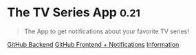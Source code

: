 <!-- ![](yes.png) -->

# The TV Series App <small>0.21</small>

> The App to get notifications about your favorite TV series!


[GitHub Backend](https://github.com/AyyKamp/tvdb-rest)
[GitHub Frontend + Notifications](https://github.com/massenmensch/TheTVSeriesApp)
[Information](#Info)

<!-- ![](https://media.discordapp.net/attachments/410171118310391808/410550886096568331/unknown.png) -->
